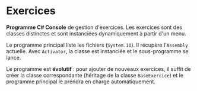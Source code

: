 # Exercices

**Programme C# Console** de gestion d'exercices. Les exercices sont des classes distinctes et sont instanciées dynamiquement à partir d'un menu. 

Le programme principal liste les fichiers (`System.IO`). Il récupère l'`Assembly` actuelle. Avec `Activator`, la classe est instanciée et le sous-programme se lance.

Le programme est **évolutif** : pour ajouter de nouveaux exercices, il suffit de créer la classe correspondante (héritage de la classe `BaseExercice`) et le programme principal le prendra en charge automatiquement.